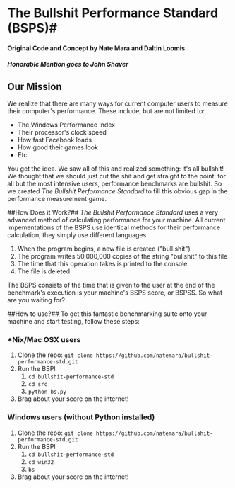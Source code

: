 # The Bullshit Performance Standard (BSPS)#
#### Original Code and Concept by Nate Mara and Daltin Loomis ####
##### Honorable Mention goes to John Shaver #####

## Our Mission ##
We realize that there are many ways for current computer users to measure their computer's performance. These include, but are not limited to:
- The Windows Performance Index
- Their processor's clock speed
- How fast Facebook loads
- How good their games look
- Etc.

You get the idea. We saw all of this and realized something: it's all bullshit! We thought that we should just cut the shit and get straight to the point: for all but the most intensive users, performance benchmarks are bullshit. So we created _The Bullshit Performance Standard_ to fill this obvious gap in the performance measurement game.

##How Does it Work?##
_The Bullshit Performance Standard_ uses a very advanced method of calculating performance for your machine. All current impementations of the BSPS use identical methods for their performance calculation, they simply use different languages.

1. When the program begins, a new file is created ("bull.shit")
2. The program writes 50,000,000 copies of the string "bullshit" to this file
3. The time that this operation takes is printed to the console
4. The file is deleted

The BSPS consists of the time that is given to the user at the end of the benchmark's execution is your machine's BSPS score, or BSPSS. So what are you waiting for?

##How to use?##
To get this fantastic benchmarking suite onto your machine and start testing, follow these steps: 

### \*Nix/Mac OSX users ###
1. Clone the repo: `git clone https://github.com/natemara/bullshit-performance-std.git` 
2. Run the BSPI
	1. `cd bullshit-performance-std`
	2. `cd src`
	2. `python bs.py`
3. Brag about your score on the internet!

### Windows users (without Python installed)
1. Clone the repo: `git clone https://github.com/natemara/bullshit-performance-std.git` 
2. Run the BSPI
	1. `cd bullshit-performance-std`
	2. `cd win32`
	2. `bs`
3. Brag about your score on the internet!
